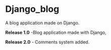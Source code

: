 # Django_blog

A blog application made on Django.



**Release 1.0** -Blog application made with Django, 

**Release 2.0** - Comments system added. 
